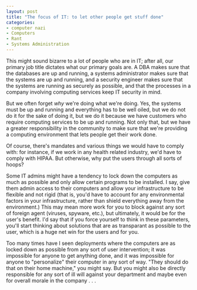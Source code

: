 ```yaml
--- 
layout: post
title: "The focus of IT: to let other people get stuff done"
categories:
- computer nazi
- Computers
- Rant
- Systems Administration
---
```

This might sound bizarre to a lot of people who are in IT; after all, our primary job title dictates what our primary goals are.  A DBA makes sure that the databases are up and running, a systems administrator makes sure that the systems are up and running, and a security engineer makes sure that the systems are running as securely as possible, and that the processes in a company involving computing services keep IT security in mind.

But we often forget <em>why</em> we're doing what we're doing.  Yes, the systems must be up and running and everything has to be well oiled, but we do not do it for the sake of doing it, but we do it because we have customers who require computing services to be up and running.  Not only that, but we have a greater responsibility in the community to make sure that we're providing a computing environment that lets people get their work done.

Of course, there's mandates and various things we would have to comply with: for instance, if we work in any health related industry, we'd have to comply with HIPAA.  But otherwise, why put the users through all sorts of hoops?

Some IT admins might have a tendency to lock down the computers as much as possible and only allow certain programs to be installed.  I say, give them admin access to their computers and allow your infrastructure to be flexible and not rigid (that is, you'd have to account for any environmental factors in your infrastructure, rather than shield everything away from the environment.)  This may mean more work for you to block against any sort of foreign agent (viruses, spyware, etc.), but ultimately, it would be for the user's benefit.  I'd say that if you force yourself to think in these parameters, you'll start thinking about solutions that are as transparant as possible to the user, which is a huge net win for the users and for you.

Too many times have I seen deployments where the computers are as locked down as possible from any sort of user intervention; it was impossible for anyone to get anything done, and it was impossible for anyone to "personalize" their computer in any sort of way.  "They should do that on their home machine," you might say.  But you might also be directly responsible for any sort of ill will against your department and maybe even for overall morale in the company . . .
